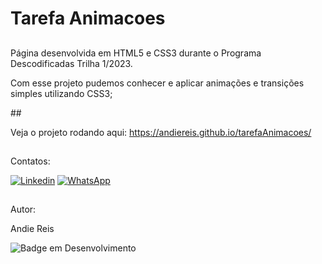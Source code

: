 # Tarefa Animacoes

##
<p > Página desenvolvida em HTML5 e CSS3 durante o Programa Descodificadas Trilha 1/2023.</p>
<p>Com esse projeto pudemos conhecer e aplicar animações e transições simples utilizando CSS3; </p>
##

Veja o projeto rodando aqui:
https://andiereis.github.io/tarefaAnimacoes/

##
Contatos:

[![Linkedin](https://img.shields.io/badge/LinkedIn-0077B5?style=for-the-badge&logo=linkedin&logoColor=white)](https://www.linkedin.com/in/andiereis)
[![WhatsApp](https://img.shields.io/badge/WhatsApp-25D366?style=for-the-badge&logo=whatsapp&logoColor=white)](https://wa.me/55(12988379001))

##

Autor:

Andie Reis

![Badge em Desenvolvimento](http://img.shields.io/static/v1?label=STATUS&message=EM%20DESENVOLVIMENTO&color=GREEN&style=for-the-badge)


